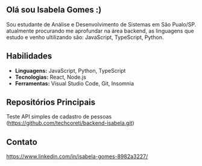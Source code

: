 ## Olá sou Isabela Gomes :)

Sou estudante de Análise e Desenvolvimento de Sistemas em São Pualo/SP.
atualmente procurando me aprofundar na área backend, as linguagens que estudo e venho ultilizando são: JavaScript, TypeScript, Python.

##  Habilidades
- **Linguagens:** JavaScript, Python, TypeScript  
- **Tecnologias:** React, Node.js
- **Ferramentas:** Visual Studio Code, Git, Insomnia


## Repositórios Principais
 Teste API simples de cadastro de pessoas (https://github.com/techcoreti/backend-isabela.git) 

 ## Contato

 https://www.linkedin.com/in/isabela-gomes-8982a3227/